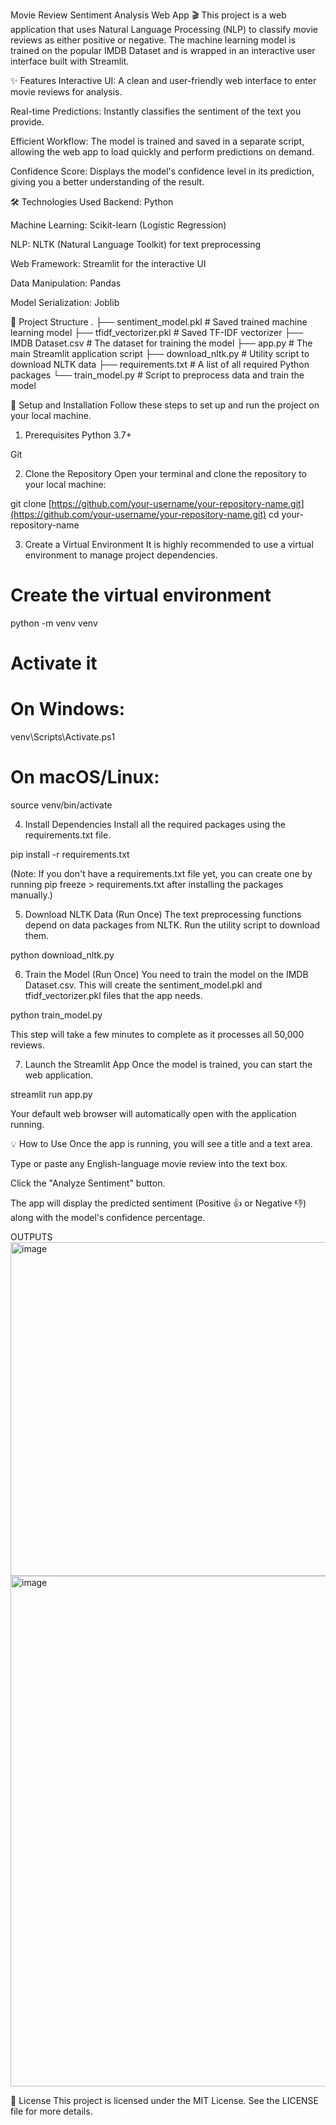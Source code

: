 Movie Review Sentiment Analysis Web App 🎬
This project is a web application that uses Natural Language Processing (NLP) to classify movie reviews as either positive or negative. The machine learning model is trained on the popular IMDB Dataset and is wrapped in an interactive user interface built with Streamlit.

✨ Features
Interactive UI: A clean and user-friendly web interface to enter movie reviews for analysis.

Real-time Predictions: Instantly classifies the sentiment of the text you provide.

Efficient Workflow: The model is trained and saved in a separate script, allowing the web app to load quickly and perform predictions on demand.

Confidence Score: Displays the model's confidence level in its prediction, giving you a better understanding of the result.

🛠️ Technologies Used
Backend: Python

Machine Learning: Scikit-learn (Logistic Regression)

NLP: NLTK (Natural Language Toolkit) for text preprocessing

Web Framework: Streamlit for the interactive UI

Data Manipulation: Pandas

Model Serialization: Joblib

📂 Project Structure
.
├── sentiment_model.pkl    # Saved trained machine learning model
├── tfidf_vectorizer.pkl   # Saved TF-IDF vectorizer
├── IMDB Dataset.csv       # The dataset for training the model
├── app.py                 # The main Streamlit application script
├── download_nltk.py       # Utility script to download NLTK data
├── requirements.txt       # A list of all required Python packages
└── train_model.py         # Script to preprocess data and train the model

🚀 Setup and Installation
Follow these steps to set up and run the project on your local machine.

1. Prerequisites
Python 3.7+

Git

2. Clone the Repository
Open your terminal and clone the repository to your local machine:

git clone [https://github.com/your-username/your-repository-name.git](https://github.com/your-username/your-repository-name.git)
cd your-repository-name

3. Create a Virtual Environment
It is highly recommended to use a virtual environment to manage project dependencies.

# Create the virtual environment
python -m venv venv

# Activate it
# On Windows:
venv\Scripts\Activate.ps1
# On macOS/Linux:
source venv/bin/activate

4. Install Dependencies
Install all the required packages using the requirements.txt file.

pip install -r requirements.txt

(Note: If you don't have a requirements.txt file yet, you can create one by running pip freeze > requirements.txt after installing the packages manually.)

5. Download NLTK Data (Run Once)
The text preprocessing functions depend on data packages from NLTK. Run the utility script to download them.

python download_nltk.py

6. Train the Model (Run Once)
You need to train the model on the IMDB Dataset.csv. This will create the sentiment_model.pkl and tfidf_vectorizer.pkl files that the app needs.

python train_model.py

This step will take a few minutes to complete as it processes all 50,000 reviews.

7. Launch the Streamlit App
Once the model is trained, you can start the web application.

streamlit run app.py

Your default web browser will automatically open with the application running.

💡 How to Use
Once the app is running, you will see a title and a text area.

Type or paste any English-language movie review into the text box.

Click the "Analyze Sentiment" button.

The app will display the predicted sentiment (Positive 👍 or Negative 👎) along with the model's confidence percentage.

OUTPUTS
<img width="639" height="534" alt="image" src="https://github.com/user-attachments/assets/440234a8-b5fe-49f7-bf06-2390e0b6aadb" />
<img width="940" height="817" alt="image" src="https://github.com/user-attachments/assets/e4179b48-b99b-408e-b5ee-524865378286" />



📄 License
This project is licensed under the MIT License. See the LICENSE file for more details.
